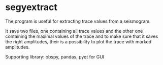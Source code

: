 # segyextract
The program is useful for extracting trace values from a seismogram.

It save two files, one containing all trace values and the other one containing the maximal values of the trace and to make sure that it saves the right amplitudes, their is a possibility to plot the trace with marked amplitudes.

Supporting library: obspy, pandas, pyqt for GUI
